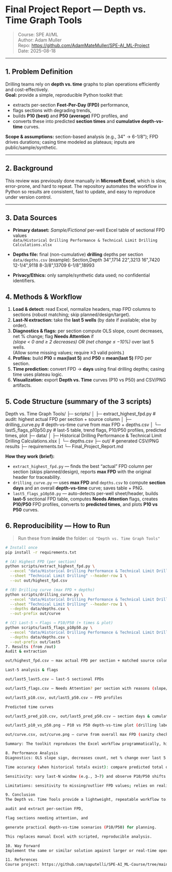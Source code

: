 # Final Project Report — Depth vs. Time Graph Tools

> Course: SPE AI/ML  
> Author: Adam Muller  
> Repo: <https://github.com/AdamMateMuller/SPE-AI_ML-Project>   
> Date: 2025-08-18

---

## 1. Problem Definition
Drilling teams rely on **depth vs. time** graphs to plan operations efficiently and cost-effectively.  
**Goal:** provide a simple, reproducible Python toolkit that:
- extracts per-section **Feet-Per-Day (FPD)** performance,
- flags sections with degrading trends,
- builds **P10 (best)** and **P50 (average)** FPD profiles, and
- converts these into predicted **section times** and **cumulative depth-vs-time** curves.

**Scope & assumptions:** section-based analysis (e.g., 34" → 6-1/8"); FPD drives durations; casing time modeled as plateaus; inputs are public/sample/synthetic.

---

## 2. Background
This review was previously done manually in **Microsoft Excel**, which is slow, error-prone, and hard to repeat. The repository automates the workflow in Python so results are consistent, fast to update, and easy to reproduce under version control.

---

## 3. Data Sources
- **Primary dataset:** _Sample/Fictional_ per-well Excel table of sectional FPD values  
  `data/Historical Drilling Performance & Technical Limit Drilling Calculations.xlsx`
- **Depths file:** final (non-cumulative) **drilling** depths per section  
  `data/depths.csv` (example):
Section,Depth
34",1714
22",3213
16",7420
12-1/4",9118
8-3/8",13709
6-1/8",18993

- **Privacy/Ethics:** only sample/synthetic data used; no confidential identifiers.

## 4. Methods & Workflow
1. **Load & detect:** read Excel, normalize headers, map FPD columns to sections (robust matching; skip planned/design/target).
2. **Last-N extraction:** take the **last 5 wells** (by date if available; else by order).
3. **Diagnostics & flags:** per section compute OLS slope, count decreases, net % change; flag **Needs Attention** if  
 *(slope < 0 and ≥ 2 decreases) OR (net change ≤ −10%)* over last 5 wells.  
 (Allow some missing values; require ≥3 valid points.)
4. **Profiles:** build **P10 = max(last 5)** and **P50 = mean(last 5)** FPD per section.
5. **Time prediction:** convert FPD → **days** using final drilling depths; casing time uses plateau logic.
6. **Visualization:** export **Depth vs. Time** curves (P10 vs P50) and CSV/PNG artifacts.

## 5. Code Structure (summary of the 3 scripts)
Depth vs. Time Graph Tools/
├─ scripts/
│ ├─ extract_highest_fpd.py # audit: highest actual FPD per section + source column
│ ├─ drilling_curve.py # depth-vs-time curve from max FPD + depths.csv
│ └─ last5_flags_p10p50.py # last-5 table, trend flags, P10/P50 profiles, predicted times, plot
├─ data/
│ ├─ Historical Drilling Performance & Technical Limit Drilling Calculations.xlsx
│ └─ depths.csv
├─ out/ # generated CSV/PNG results
├─ requirements.txt
└─ Final_Project_Report.md

**How they work (brief):**
- `extract_highest_fpd.py` — finds the best “actual” FPD column per section (skips planned/design), reports **max FPD** with the original header for traceability.  
- `drilling_curve.py` — uses **max FPD** and `depths.csv` to compute **section days** and an overall **depth-vs-time** curve; saves table + PNG.  
- `last5_flags_p10p50.py` — auto-detects per-well sheet/header, builds **last-5** sectional FPD table, computes **Needs Attention** flags, creates **P10/P50** FPD profiles, converts to **predicted times**, and plots **P10 vs P50** curves.

## 6. Reproducibility — How to Run
> Run these from **inside** the folder: `cd "Depth vs. Time Graph Tools"`

```bash
# Install once
pip install -r requirements.txt

# (A) Highest FPD (per section)
python scripts/extract_highest_fpd.py \
  --excel "data/Historical Drilling Performance & Technical Limit Drilling Calculations.xlsx" \
  --sheet "Technical Limit Drilling" --header-row 1 \
  --out out/highest_fpd.csv

# (B) Drilling curve (max FPD + depths)
python scripts/drilling_curve.py \
  --excel "data/Historical Drilling Performance & Technical Limit Drilling Calculations.xlsx" \
  --sheet "Technical Limit Drilling" --header-row 1 \
  --depths data/depths.csv \
  --out-prefix out/curve

# (C) Last-5 → Flags → P10/P50 (+ times & plot)
python scripts/last5_flags_p10p50.py \
  --excel "data/Historical Drilling Performance & Technical Limit Drilling Calculations.xlsx" \
  --depths data/depths.csv \
  --out-prefix out/last5
7. Results (from /out)
Audit & extraction

out/highest_fpd.csv — max actual FPD per section + matched source column.

Last-5 analysis & flags

out/last5_last5.csv — last-5 sectional FPDs

out/last5_flags.csv — Needs Attention? per section with reasons (slope/decreases/net %)

out/last5_p10.csv, out/last5_p50.csv — FPD profiles

Predicted time curves

out/last5_pred_p10.csv, out/last5_pred_p50.csv — section days & cumulative days

out/last5_p10_vs_p50.png — P10 vs P50 depth-vs-time plot (drilling labels)

out/curve.csv, out/curve.png — curve from overall max FPD (sanity check)

Summary: The toolkit reproduces the Excel workflow programmatically, highlights declining sections early, and provides P10/P50 time windows to plan against. All steps are version-controlled and repeatable.

8. Performance Analysis
Diagnostics: OLS slope sign, decreases count, net % change over last 5 wells (per section).

Time accuracy (when historical totals exist): compare predicted total days vs actual; report MAE / % error.

Sensitivity: vary last-N window (e.g., 3–7) and observe P10/P50 shifts.

Limitations: sensitivity to missing/outlier FPD values; relies on realistic section depths.

9. Conclusion
The Depth vs. Time Tools provide a lightweight, repeatable workflow to:

audit and extract per-section FPD,

flag sections needing attention, and

generate practical depth-vs-time scenarios (P10/P50) for planning.

This replaces manual Excel with scripted, reproducible analysis.

10. Way Forward
Implement the same or similar solution against larger or real-time operator databases (APIs/DBs), add robust statistics (outlier guards, time-decay), extend profiles (e.g., P25/P75), and automate scheduled reporting/dashboards.

11. References
Course project: https://github.com/saputelli/SPE-AI_ML-Course/tree/main/Project
